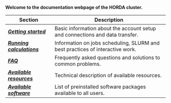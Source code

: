 **Welcome to the documentation webpage of the HORDA cluster.**

| Section | Description |
|---|---|
|[***Getting started***](first_steps.md) |  Basic information about the account setup and connections and data transfer. |
| [***Running calculations***](running_jobs.md) | Information on jobs scheduling, SLURM and best practices of interactive work. |
| [***FAQ***](faq.md) | Frequently asked questions and solutions to common problems. |
| [***Available resources***](resources.md) | Technical description of available resources. |
| [***Available software***](software.md) | List of preinstalled software packages available to all users. |

